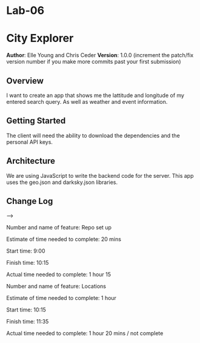 # Lab-06

# City Explorer

**Author**: Elle Young and Chris Ceder
**Version**: 1.0.0 (increment the patch/fix version number if you make more commits past your first submission)

## Overview

I want to create an app that shows me the lattitude and longitude of my entered search query. As well as weather and event information.
<!-- Provide a high level overview of what this application is and why you are building it, beyond the fact that it's an assignment for this class. 
(i.e. What's your problem domain?) -->

## Getting Started
<!-- What are the steps that a user must take in order to build this app on their own machine and get it running? -->
The client will need the ability to download the dependencies and the personal API keys.

## Architecture
<!-- Provide a detailed description of the application design. What technologies (languages, libraries, etc) you're using, and any other relevant design information. -->
We are using JavaScript to write the backend code for the server. This app uses the geo.json and darksky.json libraries.

## Change Log
<!-- Use this area to document the iterative changes made to your application as each feature is successfully implemented. Use time stamps. Here's an examples:

01-01-2001 4:59pm - Application now has a fully-functional express server, with a GET route for the location resource.

## Credits and Collaborations
<!-- Give credit (and a link) to other people or resources that helped you build this application. -->
-->


Number and name of feature: Repo set up

Estimate of time needed to complete: 20 mins

Start time: 9:00

Finish time: 10:15

Actual time needed to complete: 1 hour 15


Number and name of feature: Locations

Estimate of time needed to complete: 1 hour

Start time: 10:15

Finish time: 11:35

Actual time needed to complete: 1 hour 20 mins / not complete

